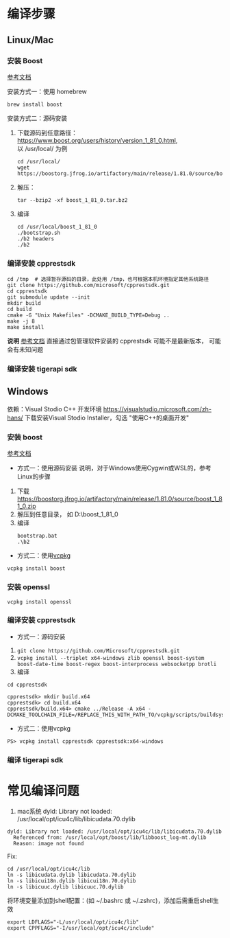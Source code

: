 # 编译步骤

## Linux/Mac

### 安装 Boost
[参考文档](https://www.boost.org/doc/libs/1_81_0/more/getting_started/unix-variants.html)

安装方式一：使用 homebrew
```shell
brew install boost 
```

安装方式二：源码安装 
1. 下载源码到任意路径： https://www.boost.org/users/history/version_1_81_0.html,  
    以 /usr/local/ 为例
    ```shell
    cd /usr/local/
    wget https://boostorg.jfrog.io/artifactory/main/release/1.81.0/source/boost_1_81_0.tar.bz2
    ```
2. 解压：
    ```
    tar --bzip2 -xf boost_1_81_0.tar.bz2
    ```
3. 编译
    ```shell
    cd /usr/local/boost_1_81_0
    ./bootstrap.sh
    ./b2 headers
    ./b2
    ```


### 编译安装 cpprestsdk
```
cd /tmp  # 选择暂存源码的目录，此处用 /tmp，也可根据本机环境指定其他系统路径
git clone https://github.com/microsoft/cpprestsdk.git
cd cpprestsdk
git submodule update --init
mkdir build
cd build
cmake -G "Unix Makefiles" -DCMAKE_BUILD_TYPE=Debug ..
make -j 8
make install
```

**说明**
[参考文档](https://github.com/Microsoft/cpprestsdk/wiki/Getting-Started-Tutorial)
直接通过包管理软件安装的 cpprestsdk 可能不是最新版本， 可能会有未知问题

### 编译安装 tigerapi sdk


## Windows
依赖：Visual Stodio C++ 开发环境 https://visualstudio.microsoft.com/zh-hans/
下载安装Visual Stodio Installer，勾选 "使用C++的桌面开发" 

### 安装 boost
[参考文档](https://www.boost.org/doc/libs/1_81_0/more/getting_started/windows.html)

- 方式一：使用源码安装
说明，对于Windows使用Cygwin或WSL的，参考Linux的步骤
1. 下载 https://boostorg.jfrog.io/artifactory/main/release/1.81.0/source/boost_1_81_0.zip
2. 解压到任意目录， 如 D:\boost_1_81_0
3. 编译
    ``` 
    bootstrap.bat
    .\b2
    ```
- 方式二：使用[vcpkg](https://vcpkg.io/en/getting-started.html)
``` 
vcpkg install boost
```

### 安装 openssl
``` 
vcpkg install openssl
```

### 编译安装 cpprestsdk

- 方式一：源码安装  
1. `git clone https://github.com/Microsoft/cpprestsdk.git`
2. `vcpkg install --triplet x64-windows zlib openssl boost-system boost-date-time boost-regex boost-interprocess websocketpp brotli`
3. 编译  
``` 
cd cpprestsdk

cpprestsdk> mkdir build.x64
cpprestsdk> cd build.x64
cpprestsdk/build.x64> cmake ../Release -A x64 -DCMAKE_TOOLCHAIN_FILE=/REPLACE_THIS_WITH_PATH_TO/vcpkg/scripts/buildsystems/vcpkg.cmake
```


- 方式二：使用vcpkg  

```
PS> vcpkg install cpprestsdk cpprestsdk:x64-windows
```


### 编译 tigerapi sdk




# 常见编译问题
1. mac系统 dyld: Library not loaded: /usr/local/opt/icu4c/lib/libicudata.70.dylib
``` 
dyld: Library not loaded: /usr/local/opt/icu4c/lib/libicudata.70.dylib
  Referenced from: /usr/local/opt/boost/lib/libboost_log-mt.dylib
  Reason: image not found
```
Fix: 
``` 
cd /usr/local/opt/icu4c/lib
ln -s libicudata.dylib libicudata.70.dylib
ln -s libicui18n.dylib libicui18n.70.dylib
ln -s libicuuc.dylib libicuuc.70.dylib
```
将环境变量添加到shell配置：(如 ~/.bashrc 或 ~/.zshrc)，添加后需重启shell生效
```shell
export LDFLAGS="-L/usr/local/opt/icu4c/lib"
export CPPFLAGS="-I/usr/local/opt/icu4c/include"
```


